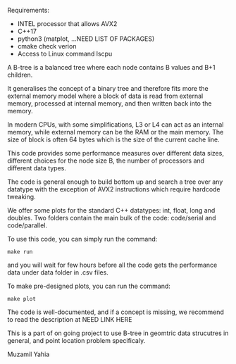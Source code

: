 Requirements:
- INTEL processor that allows AVX2
- C++17
- python3 (matplot, ...NEED LIST OF PACKAGES)
- cmake check verion
- Access to Linux command lscpu

A B-tree is a balanced tree where each node contains B values and B+1 children. 

It generalises the concept of a binary tree and therefore fits more the external memory model where a block of data is read from external memory, 
processed at internal memory, and then written back into the memory.

In modern CPUs, with some simplifications, L3 or L4 can act as an internal memory, while external memory can be the RAM or the main memory.
The size of block is often 64 bytes which is the size of the current cache line.

This code provides some performance measures over different data sizes, different choices for the node size B, the number of processors and different data types. 

The code is general enough to build bottom up and search a tree over any datatype with the exception of AVX2 instructions which require hardcode tweaking.

We offer some plots for the standard C++ datatypes: int, float, long and doubles. Two folders contain the main bulk of the code: code/serial and code/parallel.

To use this code, you can simply run the command: 

```
make run
```

and you will wait for few hours before all the code gets the performance data under data folder in .csv files.

To make pre-designed plots, you can run the command:

```
make plot
```

The code is well-documented, and if a concept is missing, we recommend to read the description at NEED LINK HERE

This is a part of on going project to use B-tree in geomtric data strucutres in general, and point location problem specificaly. 

Muzamil Yahia
